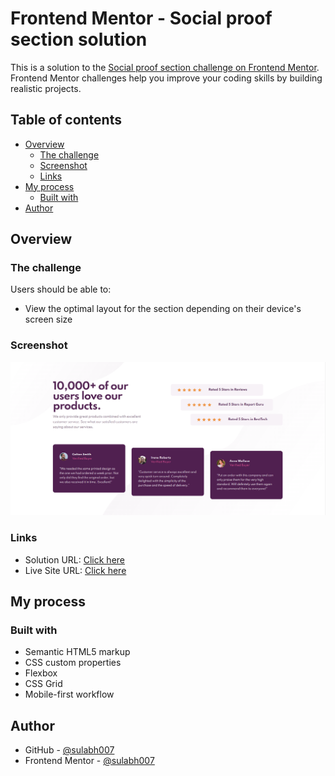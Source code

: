 # Frontend Mentor - Social proof section solution

This is a solution to the [Social proof section challenge on Frontend Mentor](https://www.frontendmentor.io/challenges/social-proof-section-6e0qTv_bA). Frontend Mentor challenges help you improve your coding skills by building realistic projects. 

## Table of contents

- [Overview](#overview)
  - [The challenge](#the-challenge)
  - [Screenshot](#screenshot)
  - [Links](#links)
- [My process](#my-process)
  - [Built with](#built-with)
- [Author](#author)

## Overview

### The challenge

Users should be able to:

- View the optimal layout for the section depending on their device's screen size

### Screenshot

![](./screenshot.png)

### Links

- Solution URL: [Click here](https://www.frontendmentor.io/solutions/social-proof-section-css-HykJZB5zq)
- Live Site URL: [Click here](https://sulabh007.github.io/social-proof-section-css/)

## My process

### Built with

- Semantic HTML5 markup
- CSS custom properties
- Flexbox
- CSS Grid
- Mobile-first workflow

## Author

- GitHub - [@sulabh007](https://github.com/sulabh007)
- Frontend Mentor - [@sulabh007](https://www.frontendmentor.io/profile/sulabh007)



